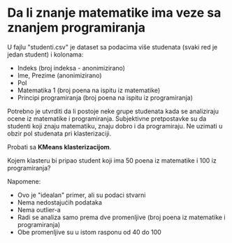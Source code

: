 # Da li znanje matematike ima veze sa znanjem programiranja

U fajlu "studenti.csv" je dataset sa podacima više studenata (svaki red je jedan student) i kolonama:
- Indeks (broj indeksa - anonimizirano)
- Ime, Prezime (anonimizirano)
- Pol
- Matematika 1 (broj poena na ispitu iz matematike)
- Principi programiranja (broj poena na ispitu iz programiranja)

Potrebno je utvrditi da li postoje neke grupe studenata kada se analiziraju ocene iz matematike i programiranja.
Subjektivne pretpostavke su da studenti koji znaju matematiku, znaju dobro i da programiraju. Ne uzimati u obzir
pol studenata pri klasterizaciji.

Probati sa **KMeans klasterizacijom**.

Kojem klasteru bi pripao student koji ima 50 poena iz matematike i 100 iz programiranja?

Napomene:
- Ovo je "idealan" primer, ali su podaci stvarni
- Nema nedostajućih podataka
- Nema outlier-a
- Radi se analiza samo prema dve promenljive (broj poena iz matematike i programiranja)
- Obe promenljive su u istom rasponu od 40 do 100